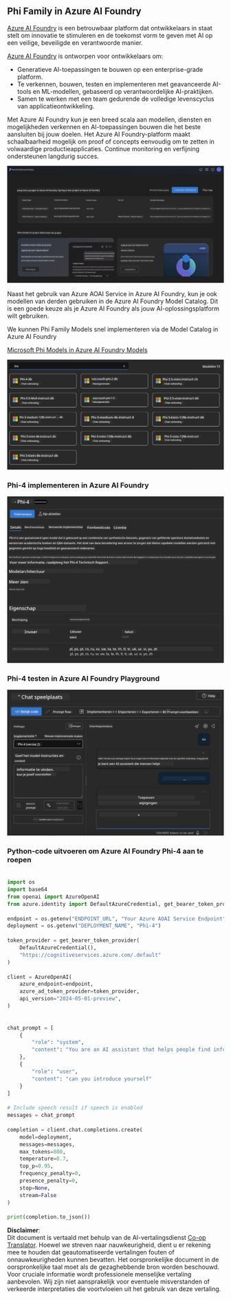 <!--
CO_OP_TRANSLATOR_METADATA:
{
  "original_hash": "3ae21dc5554e888defbe57946ee995ee",
  "translation_date": "2025-05-09T09:06:53+00:00",
  "source_file": "md/01.Introduction/02/03.AzureAIFoundry.md",
  "language_code": "nl"
}
-->
## Phi Family in Azure AI Foundry

[Azure AI Foundry](https://ai.azure.com) is een betrouwbaar platform dat ontwikkelaars in staat stelt om innovatie te stimuleren en de toekomst vorm te geven met AI op een veilige, beveiligde en verantwoorde manier.

[Azure AI Foundry](https://ai.azure.com) is ontworpen voor ontwikkelaars om:

- Generatieve AI-toepassingen te bouwen op een enterprise-grade platform.
- Te verkennen, bouwen, testen en implementeren met geavanceerde AI-tools en ML-modellen, gebaseerd op verantwoordelijke AI-praktijken.
- Samen te werken met een team gedurende de volledige levenscyclus van applicatieontwikkeling.

Met Azure AI Foundry kun je een breed scala aan modellen, diensten en mogelijkheden verkennen en AI-toepassingen bouwen die het beste aansluiten bij jouw doelen. Het Azure AI Foundry-platform maakt schaalbaarheid mogelijk om proof of concepts eenvoudig om te zetten in volwaardige productieapplicaties. Continue monitoring en verfijning ondersteunen langdurig succes.

![portal](../../../../../translated_images/AIFoundryPorral.68f0acc7d5f47991d90f78fd199beb1123941bba27c39effe55ebfc1d07f114c.nl.png)

Naast het gebruik van Azure AOAI Service in Azure AI Foundry, kun je ook modellen van derden gebruiken in de Azure AI Foundry Model Catalog. Dit is een goede keuze als je Azure AI Foundry als jouw AI-oplossingsplatform wilt gebruiken.

We kunnen Phi Family Models snel implementeren via de Model Catalog in Azure AI Foundry

[Microsoft Phi Models in Azure AI Foundry Models](https://ai.azure.com/explore/models/?selectedCollection=phi)

![ModelCatalog](../../../../../translated_images/AIFoundryModelCatalog.65aadf44c7a47e16a745104efa3ca2b49580c7be190f901a3da6d6533fc37b07.nl.png)

### **Phi-4 implementeren in Azure AI Foundry**

![Phi4](../../../../../translated_images/AIFoundryPhi4.dd27d994739126af80d23e8ec9d3bfd7e6b518d3993aa729fdd4c26e1add8d35.nl.png)

### **Phi-4 testen in Azure AI Foundry Playground**

![Playground](../../../../../translated_images/AIFoundryPlayground.11365174557f8eac71ce4d439d344dd767a1b04701e9ffe73642feefb099188d.nl.png)

### **Python-code uitvoeren om Azure AI Foundry Phi-4 aan te roepen**

```python

import os  
import base64
from openai import AzureOpenAI  
from azure.identity import DefaultAzureCredential, get_bearer_token_provider  
        
endpoint = os.getenv("ENDPOINT_URL", "Your Azure AOAI Service Endpoint")  
deployment = os.getenv("DEPLOYMENT_NAME", "Phi-4")  
      
token_provider = get_bearer_token_provider(  
    DefaultAzureCredential(),  
    "https://cognitiveservices.azure.com/.default"  
)  
  
client = AzureOpenAI(  
    azure_endpoint=endpoint,  
    azure_ad_token_provider=token_provider,  
    api_version="2024-05-01-preview",  
)  
  

chat_prompt = [
    {
        "role": "system",
        "content": "You are an AI assistant that helps people find information."
    },
    {
        "role": "user",
        "content": "can you introduce yourself"
    }
] 
    
# Include speech result if speech is enabled  
messages = chat_prompt 

completion = client.chat.completions.create(  
    model=deployment,  
    messages=messages,
    max_tokens=800,  
    temperature=0.7,  
    top_p=0.95,  
    frequency_penalty=0,  
    presence_penalty=0,
    stop=None,  
    stream=False  
)  
  
print(completion.to_json())  

```

**Disclaimer**:  
Dit document is vertaald met behulp van de AI-vertalingsdienst [Co-op Translator](https://github.com/Azure/co-op-translator). Hoewel we streven naar nauwkeurigheid, dient u er rekening mee te houden dat geautomatiseerde vertalingen fouten of onnauwkeurigheden kunnen bevatten. Het oorspronkelijke document in de oorspronkelijke taal moet als de gezaghebbende bron worden beschouwd. Voor cruciale informatie wordt professionele menselijke vertaling aanbevolen. Wij zijn niet aansprakelijk voor eventuele misverstanden of verkeerde interpretaties die voortvloeien uit het gebruik van deze vertaling.